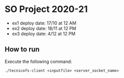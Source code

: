 # SO Project 2020-21
- ex1 deploy date: 17/10 at 12 AM
- ex2 deploy date: 18/11 at 12 PM
- ex3 deploy date: 4/12 at 12 PM

## How to run
Execute the following command:
```
./tecnicofs-client <inputfile> <server_socket_name>
```
